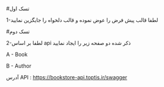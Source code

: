 #تسک اول

1-لطفا قالب پیش فرض را عوض نموده و قالب دلخواه را جایگزین نمایید

#تسک دوم

2-لطفا بر اساس api ذکر شده دو صفحه زیر را ایجاد نمایید

A - Book

B - Author 

آدرس API : https://bookstore-api.toptis.ir/swagger


